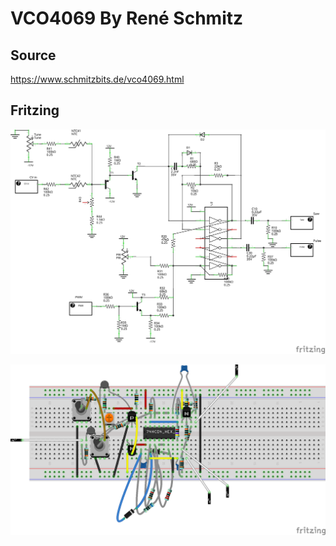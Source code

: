 # VCO4069 By René Schmitz

## Source

https://www.schmitzbits.de/vco4069.html

## Fritzing

![](images/fritzing_sch.png)

![](images/fritzing_bb.png)